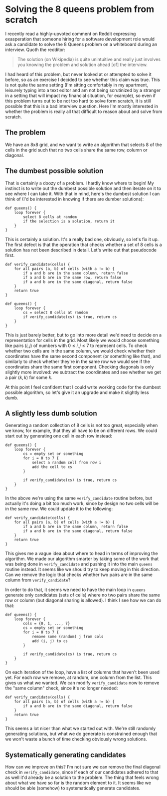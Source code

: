 # Solving the 8 queens problem from scratch

I recently read a highly-upvoted comment on Reddit expressing exasperation that someone hiring for a software development role would ask a candidate to solve the 8 Queens problem on a whiteboard during an interview. Quoth the redditor:

 > The solution (on Wikipedia) is quite unintuitive and really just involves you knowing the problem and solution ahead [of] the interview.

I had heard of this problem, but never looked at or attempted to solve it before, so as an exercise I decided to see whether this claim was true. This is not quite the same setting (I'm sitting comfortably in my apartment, leisurely typing into a text editor and am not being scrutinized by a stranger in a setting that will impact my financial situation, for example), so even if this problem turns out to be not too hard to solve form scratch, it is still possible that this is a bad interview question. Here I'm mostly interested in whether the problem is really all that difficult to reason about and solve from scratch.

## The problem

We have an 8x8 grid, and we want to write an algorithm that selects 8 of the cells in the grid such that no two cells share the same row, column or diagonal.

## The dumbest possible solution

That is certainly a doozy of a problem. I hardly know where to begin! My instinct is to write out the dumbest possible solution and then iterate on it to see where I can take it. With that in mind, here's the dumbest solution I can think of (I'd be interested in knowing if there are dumber solutions):

```
def queens() {
    loop forever {
        select 8 cells at random
        if the selection is a solution, return it
    }
}
```

This is certainly a solution. It's a really bad one, obviously, so let's fix it up. The first defect is that the operation that checks whether a set of 8 cells is a solution has not been described in detail. Let's write out that pseudocode first.

```
def verify_candidate(cells) {
    for all pairs (a, b) of cells (with a != b) {
        if a and b are in the same column, return false
        if a and b are in the same row, return false
        if a and b are in the same diagonal, return false
    }
    return true
}

def queens() {
    loop forever {
        cs = select 8 cells at random
        if verify_candidate(cs) is true, return cs
    }
}
```

This is just barely better, but to go into more detail we'd need to decide on a representation for cells in the grid. Most likely we would choose something like pairs $(i, j)$ of numbers with $0 \leq i, j \leq 7$ to represent cells. To check whether two cells are in the same column, we would check whether their coordinates have the same second component (or something like that), and similarly to check whether they're in the same row we would see if the coordinates share the same first component. Checking diagonals is only slightly more involved: we subtract the coordinates and see whether we get a pair $(k, k)$ for some $k$.

At this point I feel confident that I could write working code for the dumbest possible algorithm, so let's give it an upgrade and make it slightly less dumb.

## A slightly less dumb solution

Generating a random collection of 8 cells is not too great, especially when we know, for example, that they all have to be on different rows. We could start out by generating one cell in each row instead:

```
def queens() {
    loop forever {
        cs = empty set or something
        for i = 0 to 7 {
            select a random cell from row i
            add the cell to cs
        }
            
        if verify_candidate(cs) is true, return cs
    }
}
```

In the above we're using the same `verify_candidate` routine before, but actually it's doing a bit too much work, since by design no two cells will be in the same row. We could update it to the following:


```
def verify_candidate(cells) {
    for all pairs (a, b) of cells (with a != b) {
        if a and b are in the same column, return false
        if a and b are in the same diagonal, return false
    }
    return true
}
```

This gives me a vague idea about where to head in terms of improving the algorithm. We made our algorithm smarter by taking some of the work that was being done in `verify_candidate` and pushing it into the main `queens` routine instead. It seems like we should try to keep moving in this direction. Can we remove the logic that checks whether two pairs are in the same column from `verify_candidate`?

In order to do that, it seems we need to have the main loop in `queens` generate only candidates (sets of cells) where no two pairs share the same row or column (but diagonal sharing is allowed). I think I see how we can do that:

```
def queens() {
    loop forever {
        cols = {0, 1, ..., 7}
        cs = empty set or something
        for i = 0 to 7 {
            remove some (random) j from cols
            add (i, j) to cs
        }
            
        if verify_candidate(cs) is true, return cs
    }
}
```

On each iteration of the loop, have a list of columns that haven't been used yet. For each row we remove, at random, one column from the list. This gives us what we wanted. We can modify `verify_candidate` now to remove the "same column" check, since it's no longer needed:

```
def verify_candidate(cells) {
    for all pairs (a, b) of cells (with a != b) {
        if a and b are in the same diagonal, return false
    }
    return true
}
```

This seems a lot nicer than what we started out with. We're still randomly generating solutions, but what we do generate is constrained enough that we won't waste a bunch of time checking obviously wrong solutions.


## Systematically generating candidates

How can we improve on this? I'm not sure we can remove the final diagonal check in `verify_candidate`, since if each of our candidates adhered to that as well it'd already be a solution to the problem. The thing that feels wrong about what we have so far is the random element to it. It seems like we should be able (somehow) to systematically generate candidates.
